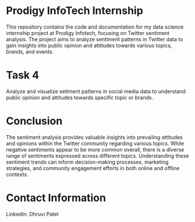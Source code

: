 # Prodigy InfoTech Internship

This repository contains the code and documentation for my data science internship project at Prodigy Infotech, focusing on Twitter sentiment analysis. The project aims to analyze sentiment patterns in Twitter data to gain insights into public opinion and attitudes towards various topics, brands, and events.
# Task 4

Analyze and visualize setiment patterns in social media data to understand public opinion and attitudes towards specific topic or brands.
# Conclusion

The sentiment analysis provides valuable insights into prevailing attitudes and opinions within the Twitter community regarding various topics. While negative sentiments appear to be more common overall, there is a diverse range of sentiments expressed across different topics. Understanding these sentiment trends can inform decision-making processes, marketing strategies, and community engagement efforts in both online and offline contexts.
# Contact Information

LinkedIn: Dhruvi Patel
